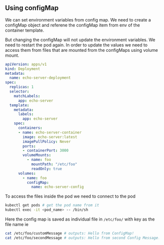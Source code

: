 ## Using configMap
We can set environment variables from config map. We need to create a configMap object and referene the configMap item from env of the container template.

But changing the configMap will not update the environment variables. We need to restart the pod again. In order to update the values we need to access them from files that are mounted from the configMaps using volume mount.
```yaml
apiVersion: apps/v1
kind: Deployment
metadata:
  name: echo-server-deployment
spec:
  replicas: 1
  selector:
    matchLabels:
      app: echo-server
  template:
    metadata:
      labels:
        app: echo-server
    spec:
      containers:
      - name: echo-server-container
        image: echo-server:latest 
        imagePullPolicy: Never
        ports:
        - containerPort: 3000
        volumeMounts:
          - name: foo
            mountPath: "/etc/foo"
            readOnly: true
      volumes:
        - name: foo
          configMap:
            name: echo-server-config
```
To access the files inside the pod we need to connect to the pod
```bash
kubectl get pods # get the pod name from it
kubectl exec -it <pod_name> -- /bin/sh
```
Here the config map is saved as individual file in `/etc/foo/` with key as the file name ie 
```bash
cat /etc/foo/customMessage # outputs: Hello from ConfigMap!
cat /etc/foo/secondMessage # outputs: Hello from second Config Message! 
```
